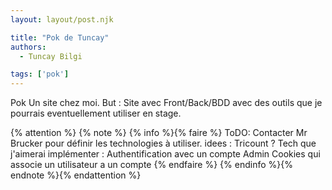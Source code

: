 ```yaml
---
layout: layout/post.njk

title: "Pok de Tuncay"
authors:
  - Tuncay Bilgi

tags: ['pok']
---
```


<!-- début résumé -->

Pok Un site chez moi.
But : Site avec Front/Back/BDD avec des outils que je pourrais eventuellement utiliser en stage. 
<!-- fin résumé -->

{% attention %}
{% note %}
{% info %}{% faire %}
ToDO: Contacter Mr Brucker pour définir les technologies à utiliser. idees : Tricount ?
Tech que j'aimerai implémenter : Authentification avec un compte Admin
Cookies qui associe un utilisateur a un compte
{% endfaire %}
{% endinfo %}{% endnote %}{% endattention %}

